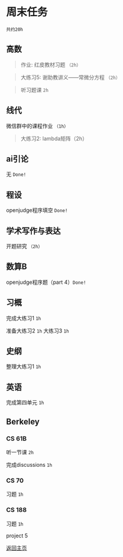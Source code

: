 # 周末任务
`共约20h`

## 高数
> 作业: 红皮教材习题 `（2h）`

> 大练习5: 谢助教讲义——常微分方程 `（2h）`

> 听习题课 `2h`

## 线代
微信群中的课程作业 `（1h）`

> 大练习2: lambda矩阵（2h）

## ai引论
无 `Done!`

## 程设
openjudge程序填空 `Done!`

## 学术写作与表达
开题研究 `（2h）`

## 数算B
openjudge程序题（part 4）`Done!`

## 习概
完成大练习1 `1h`

准备大练习2 `1h` 大练习3 `1h`

## 史纲
整理大练习1 `1h`

## 英语
完成第四单元 `1h`

## Berkeley

### CS 61B
听一节课 `2h`

完成discussions `1h`

### CS 70
习题 `1h`

### CS 188
习题 `1h`

project 5

[返回主页](/public)
